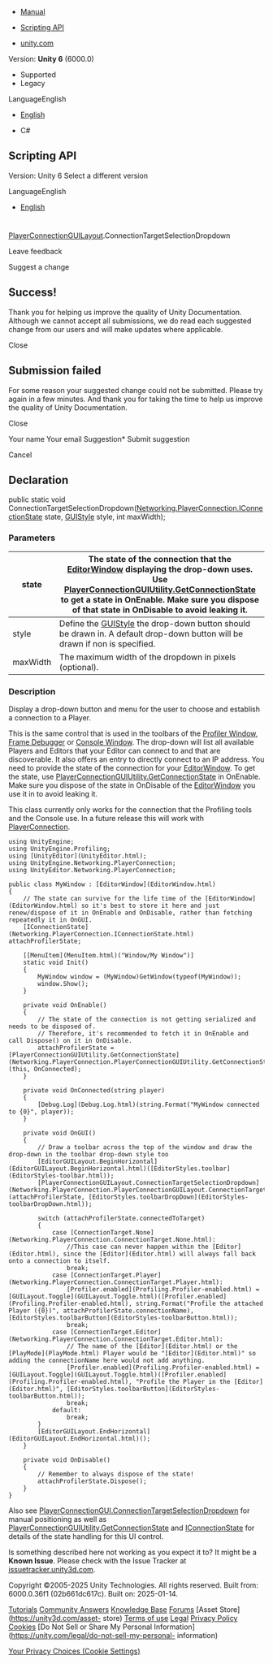[ ]()

  * [Manual](../Manual/index.html)
  * [Scripting API](../ScriptReference/index.html)

  * [unity.com](https://unity.com/)

Version: **Unity 6** (6000.0)

  * Supported
  * Legacy

LanguageEnglish

  * [English]()

  * C#

[ ](https://docs.unity3d.com)

## Scripting API

Version: Unity 6 Select a different version

LanguageEnglish

  * [English]()

#
[PlayerConnectionGUILayout](Networking.PlayerConnection.PlayerConnectionGUILayout.html).ConnectionTargetSelectionDropdown

Leave feedback

Suggest a change

## Success!

Thank you for helping us improve the quality of Unity Documentation. Although
we cannot accept all submissions, we do read each suggested change from our
users and will make updates where applicable.

Close

## Submission failed

For some reason your suggested change could not be submitted. Please <a>try
again</a> in a few minutes. And thank you for taking the time to help us
improve the quality of Unity Documentation.

Close

Your name Your email Suggestion* Submit suggestion

Cancel

[ ]()

## Declaration

public static void
ConnectionTargetSelectionDropdown([Networking.PlayerConnection.IConnectionState](Networking.PlayerConnection.IConnectionState.html)
state, [GUIStyle](GUIStyle.html) style, int maxWidth);

### Parameters

state | The state of the connection that the [EditorWindow](EditorWindow.html) displaying the drop-down uses. Use [PlayerConnectionGUIUtility.GetConnectionState](Networking.PlayerConnection.PlayerConnectionGUIUtility.GetConnectionState.html) to get a state in OnEnable. Make sure you dispose of that state in OnDisable to avoid leaking it.  
---|---  
style | Define the [GUIStyle](GUIStyle.html) the drop-down button should be drawn in. A default drop-down button will be drawn if non is specified.  
maxWidth | The maximum width of the dropdown in pixels (optional).  
  
### Description

Display a drop-down button and menu for the user to choose and establish a
connection to a Player.

This is the same control that is used in the toolbars of the [Profiler
Window](../Manual/ProfilerWindow.html), [Frame
Debugger](../Manual/FrameDebugger.html) or [Console
Window](../Manual/Console.html). The drop-down will list all available Players
and Editors that your Editor can connect to and that are discoverable. It also
offers an entry to directly connect to an IP address. You need to provide the
state of the connection for your [EditorWindow](EditorWindow.html). To get the
state, use
[PlayerConnectionGUIUtility.GetConnectionState](Networking.PlayerConnection.PlayerConnectionGUIUtility.GetConnectionState.html)
in OnEnable. Make sure you dispose of the state in OnDisable of the
[EditorWindow](EditorWindow.html) you use it in to avoid leaking it.  
  
This class currently only works for the connection that the Profiling tools
and the Console use. In a future release this will work with
[PlayerConnection](Networking.PlayerConnection.PlayerConnection.html).

    
    
    using UnityEngine;
    using UnityEngine.Profiling;
    using [UnityEditor](UnityEditor.html);
    using UnityEngine.Networking.PlayerConnection;
    using UnityEditor.Networking.PlayerConnection;  
      
    public class MyWindow : [EditorWindow](EditorWindow.html)
    {
        // The state can survive for the life time of the [EditorWindow](EditorWindow.html) so it's best to store it here and just renew/dispose of it in OnEnable and OnDisable, rather than fetching repeatedly it in OnGUI.
        [IConnectionState](Networking.PlayerConnection.IConnectionState.html) attachProfilerState;  
      
        [[MenuItem](MenuItem.html)("Window/My Window")]
        static void Init()
        {
            MyWindow window = (MyWindow)GetWindow(typeof(MyWindow));
            window.Show();
        }  
      
        private void OnEnable()
        {
            // The state of the connection is not getting serialized and needs to be disposed of.
            // Therefore, it's recommended to fetch it in OnEnable and call Dispose() on it in OnDisable.
            attachProfilerState = [PlayerConnectionGUIUtility.GetConnectionState](Networking.PlayerConnection.PlayerConnectionGUIUtility.GetConnectionState.html)(this, OnConnected);
        }  
      
        private void OnConnected(string player)
        {
            [Debug.Log](Debug.Log.html)(string.Format("MyWindow connected to {0}", player));
        }  
      
        private void OnGUI()
        {
            // Draw a toolbar across the top of the window and draw the drop-down in the toolbar drop-down style too
            [EditorGUILayout.BeginHorizontal](EditorGUILayout.BeginHorizontal.html)([EditorStyles.toolbar](EditorStyles-toolbar.html));
            [PlayerConnectionGUILayout.ConnectionTargetSelectionDropdown](Networking.PlayerConnection.PlayerConnectionGUILayout.ConnectionTargetSelectionDropdown.html)(attachProfilerState, [EditorStyles.toolbarDropDown](EditorStyles-toolbarDropDown.html));  
      
            switch (attachProfilerState.connectedToTarget)
            {
                case [ConnectionTarget.None](Networking.PlayerConnection.ConnectionTarget.None.html):
                    //This case can never happen within the [Editor](Editor.html), since the [Editor](Editor.html) will always fall back onto a connection to itself.
                    break;
                case [ConnectionTarget.Player](Networking.PlayerConnection.ConnectionTarget.Player.html):
                    [Profiler.enabled](Profiling.Profiler-enabled.html) = [GUILayout.Toggle](GUILayout.Toggle.html)([Profiler.enabled](Profiling.Profiler-enabled.html), string.Format("Profile the attached Player ({0})", attachProfilerState.connectionName), [EditorStyles.toolbarButton](EditorStyles-toolbarButton.html));
                    break;
                case [ConnectionTarget.Editor](Networking.PlayerConnection.ConnectionTarget.Editor.html):
                    // The name of the [Editor](Editor.html) or the [PlayMode](PlayMode.html) Player would be "[Editor](Editor.html)" so adding the connectionName here would not add anything.
                    [Profiler.enabled](Profiling.Profiler-enabled.html) = [GUILayout.Toggle](GUILayout.Toggle.html)([Profiler.enabled](Profiling.Profiler-enabled.html), "Profile the Player in the [Editor](Editor.html)", [EditorStyles.toolbarButton](EditorStyles-toolbarButton.html));
                    break;
                default:
                    break;
            }
            [EditorGUILayout.EndHorizontal](EditorGUILayout.EndHorizontal.html)();
        }  
      
        private void OnDisable()
        {
            // Remember to always dispose of the state!
            attachProfilerState.Dispose();
        }
    }
    

Also see
[PlayerConnectionGUI.ConnectionTargetSelectionDropdown](Networking.PlayerConnection.PlayerConnectionGUI.ConnectionTargetSelectionDropdown.html)
for manual positioning as well as
[PlayerConnectionGUIUtility.GetConnectionState](Networking.PlayerConnection.PlayerConnectionGUIUtility.GetConnectionState.html)
and [IConnectionState](Networking.PlayerConnection.IConnectionState.html) for
details of the state handling for this UI control.

Is something described here not working as you expect it to? It might be a
**Known Issue**. Please check with the Issue Tracker at
[issuetracker.unity3d.com](https://issuetracker.unity3d.com).

Copyright ©2005-2025 Unity Technologies. All rights reserved. Built from:
6000.0.36f1 (02b661dc617c). Built on: 2025-01-14.

[Tutorials](https://unity3d.com/learn) [Community
Answers](https://answers.unity3d.com) [Knowledge
Base](https://support.unity3d.com/hc/en-us)
[Forums](https://forum.unity3d.com) [Asset Store](https://unity3d.com/asset-
store) [Terms of use](https://docs.unity3d.com/Manual/TermsOfUse.html)
[Legal](https://unity.com/legal) [Privacy
Policy](https://unity.com/legal/privacy-policy)
[Cookies](https://unity.com/legal/cookie-policy) [Do Not Sell or Share My
Personal Information](https://unity.com/legal/do-not-sell-my-personal-
information)

[Your Privacy Choices (Cookie Settings)](javascript:void\(0\);)

